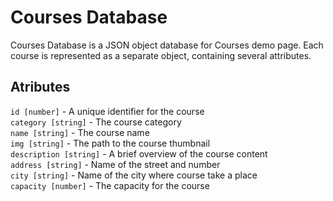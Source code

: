 # Courses Database
Courses Database is a JSON object database for Courses demo page. Each course is represented as a separate object, containing several attributes.

## Atributes
`id [number]` - A unique identifier for the course\
`category [string]` - The course category\
`name [string]` - The course name\
`img [string]` - The path to the course thumbnail\
`description [string]` - A brief overview of the course content\
`address [string]` - Name of the street and number\
`city [string]` - Name of the city where course take a place\
`capacity [number]` - The capacity for the course
